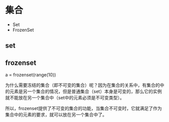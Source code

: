 # 集合

- Set
- FrozenSet

## set

## frozenset

a = frozenset(range(10))

为什么需要冻结的集合（即不可变的集合）呢？因为在集合的关系中，有集合的中的元素是另一个集合的情况，但是普通集合（set）本身是可变的，那么它的实例就不能放在另一个集合中（set中的元素必须是不可变类型）。

所以，frozenset提供了不可变的集合的功能，当集合不可变时，它就满足了作为集合中的元素的要求，就可以放在另一个集合中了。